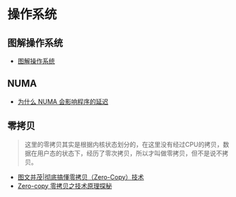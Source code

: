 # 操作系统

## 图解操作系统
* [图解操作系统](https://www.xiaolincoding.com/os/)

## NUMA
* [为什么 NUMA 会影响程序的延迟](https://mp.weixin.qq.com/s/NdMAgdeRonDVr5h2vgOixg)

## 零拷贝
  > 这里的零拷贝其实是根据内核状态划分的，在这里没有经过CPU的拷贝，数据在用户态的状态下，经历了零次拷贝，所以才叫做零拷贝，但不是说不拷贝。
* [图文并茂|彻底搞懂零拷贝（Zero-Copy）技术](https://cloud.tencent.com/developer/article/2118719)
* [Zero-copy 零拷贝之技术原理探秘](https://juejin.cn/post/6863264864140935175)
